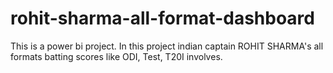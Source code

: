# rohit-sharma-all-format-dashboard
This is a power bi project. In this project indian captain ROHIT SHARMA's all formats batting scores like ODI, Test, T20I involves.
